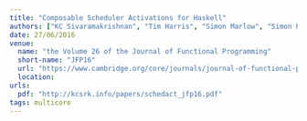 ```yaml
---
title: "Composable Scheduler Activations for Haskell"
authors: ["KC Sivaramakrishnan", "Tim Harris", "Simon Marlow", "Simon Peyton Jones"]
date: 27/06/2016
venue:
  name: "the Volume 26 of the Journal of Functional Programming"
  short-name: "JFP16"
  url: "https://www.cambridge.org/core/journals/journal-of-functional-programming/article/div-classtitlecomposable-scheduler-activations-for-haskelldiv/5F4A86F27A77CAC76080B5F79667E619"
  location:
urls:
  pdf: "http://kcsrk.info/papers/schedact_jfp16.pdf"
tags: multicore
---
```

